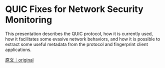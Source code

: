 
# QUIC Fixes for Network Security Monitoring

This presentation describes the QUIC protocol, how it is currently used, how it facilitates some evasive network behaviors, and how it is possible to extract some useful metadata from the protocol and fingerprint client applications.

[原文｜original](https://insights.sei.cmu.edu/library/quic-fixes-for-network-security-monitoring/)
        